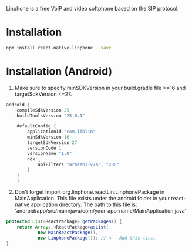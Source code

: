 Linphone is a free VoIP and video softphone based on the SIP protocol.
# Installation

```sh
npm install react-native-linphone --save
```
# Installation (Android)
1. Make sure to specify minSDKVersion in your build.gradle file >=16 and targetSdkVersion <=27.


```gradle
android {
    compileSdkVersion 25
    buildToolsVersion "25.0.1"

    defaultConfig {
        applicationId "com.liblin"
        minSdkVersion 16
        targetSdkVersion 27
        versionCode 1
        versionName "1.0"
        ndk {
            abiFilters "armeabi-v7a", "x86"
        }
    }
    }
```
2. Don't forget  import org.linphone.reactLin.LinphonePackage in MainApplication. This file exists under the android folder in your react-native application directory. The path to this file is: 'android/app/src/main/java/com/your-app-name/MainApplication.java'
```java
protected List<ReactPackage> getPackages() {
    return Arrays.<ReactPackage>asList(
            new MainReactPackage(),
            new LinphonePackage()); // <-- Add this line.
}
```


